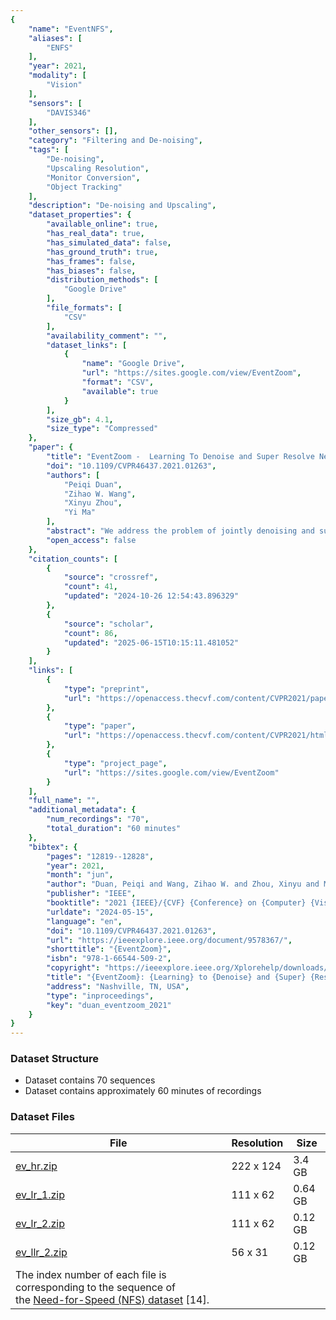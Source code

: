 ```yaml
---
{
    "name": "EventNFS",
    "aliases": [
        "ENFS"
    ],
    "year": 2021,
    "modality": [
        "Vision"
    ],
    "sensors": [
        "DAVIS346"
    ],
    "other_sensors": [],
    "category": "Filtering and De-noising",
    "tags": [
        "De-noising",
        "Upscaling Resolution",
        "Monitor Conversion",
        "Object Tracking"
    ],
    "description": "De-noising and Upscaling",
    "dataset_properties": {
        "available_online": true,
        "has_real_data": true,
        "has_simulated_data": false,
        "has_ground_truth": true,
        "has_frames": false,
        "has_biases": false,
        "distribution_methods": [
            "Google Drive"
        ],
        "file_formats": [
            "CSV"
        ],
        "availability_comment": "",
        "dataset_links": [
            {
                "name": "Google Drive",
                "url": "https://sites.google.com/view/EventZoom",
                "format": "CSV",
                "available": true
            }
        ],
        "size_gb": 4.1,
        "size_type": "Compressed"
    },
    "paper": {
        "title": "EventZoom -  Learning To Denoise and Super Resolve Neuromorphic Events",
        "doi": "10.1109/CVPR46437.2021.01263",
        "authors": [
            "Peiqi Duan",
            "Zihao W. Wang",
            "Xinyu Zhou",
            "Yi Ma"
        ],
        "abstract": "We address the problem of jointly denoising and super resolving neuromorphic events, a novel visual signal that represents thresholded temporal gradients in a space-time window. The challenge for event signal processing is that they are asynchronously generated, and do not carry absolute intensity but only binary signs informing temporal variations. To study event signal formation and degradation, we implement a display-camera system which enables multi-resolution event recording. We further propose EventZoom, a deep neural framework with a backbone architecture of 3D U-Net. EventZoom is trained in a noise-to-noise fashion where the two ends of the network are unfiltered noisy events, enforcing noise-free event restoration. For resolution enhancement, EventZoom incorporates an event-toimage module supervised by high resolution images. Our results showed that EventZoom achieves at least 40\u00d7 temporal efficiency compared to state-of-the-art (SOTA) event denoisers. Additionally, we demonstrate that EventZoom enables performance improvements on applications including event-based visual object tracking and image reconstruction. EventZoom achieves SOTA super resolution image reconstruction results while being 10\u00d7 faster.",
        "open_access": false
    },
    "citation_counts": [
        {
            "source": "crossref",
            "count": 41,
            "updated": "2024-10-26 12:54:43.896329"
        },
        {
            "source": "scholar",
            "count": 86,
            "updated": "2025-06-15T10:15:11.481052"
        }
    ],
    "links": [
        {
            "type": "preprint",
            "url": "https://openaccess.thecvf.com/content/CVPR2021/papers/Duan_EventZoom_Learning_To_Denoise_and_Super_Resolve_Neuromorphic_Events_CVPR_2021_paper.pdf"
        },
        {
            "type": "paper",
            "url": "https://openaccess.thecvf.com/content/CVPR2021/html/Duan_EventZoom_Learning_To_Denoise_and_Super_Resolve_Neuromorphic_Events_CVPR_2021_paper.html"
        },
        {
            "type": "project_page",
            "url": "https://sites.google.com/view/EventZoom"
        }
    ],
    "full_name": "",
    "additional_metadata": {
        "num_recordings": "70",
        "total_duration": "60 minutes"
    },
    "bibtex": {
        "pages": "12819--12828",
        "year": 2021,
        "month": "jun",
        "author": "Duan, Peiqi and Wang, Zihao W. and Zhou, Xinyu and Ma, Yi and Shi, Boxin",
        "publisher": "IEEE",
        "booktitle": "2021 {IEEE}/{CVF} {Conference} on {Computer} {Vision} and {Pattern} {Recognition} ({CVPR})",
        "urldate": "2024-05-15",
        "language": "en",
        "doi": "10.1109/CVPR46437.2021.01263",
        "url": "https://ieeexplore.ieee.org/document/9578367/",
        "shorttitle": "{EventZoom}",
        "isbn": "978-1-66544-509-2",
        "copyright": "https://ieeexplore.ieee.org/Xplorehelp/downloads/license-information/IEEE.html",
        "title": "{EventZoom}: {Learning} to {Denoise} and {Super} {Resolve} {Neuromorphic} {Events}",
        "address": "Nashville, TN, USA",
        "type": "inproceedings",
        "key": "duan_eventzoom_2021"
    }
}
---
```


### Dataset Structure

- Dataset contains 70 sequences
- Dataset contains approximately 60 minutes of recordings

### Dataset Files

| File                                                                                                                                        | Resolution | Size    |
| ------------------------------------------------------------------------------------------------------------------------------------------- | ---------- | ------- |
| [ev_hr.zip](https://drive.usercontent.google.com/open?id=1qFBtTh_QQ-qRMX6czVmDIbDeyMnWwa44&authuser=0)                                      | 222 x 124  | 3.4 GB  |
| [ev_lr_1.zip](https://drive.usercontent.google.com/open?id=1u_IK2Yovv5FUd1xEgWSLgHAsMenV76kM&authuser=0)                                    | 111 x 62   | 0.64 GB |
| [ev_lr_2.zip](https://drive.usercontent.google.com/open?id=16z0j0Pcq8Nek5wH1GtMbh_w_s71JN0nP&authuser=0)                                    | 111 x 62   | 0.12 GB |
| [ev_llr_2.zip](https://drive.usercontent.google.com/open?id=1Mam35TvsSqci-j2QG0Uwd5XAMfCR5TkQ&authuser=0)                                   | 56 x 31    | 0.12 GB |
| The index number of each file is corresponding to the sequence of the [Need-for-Speed (NFS) dataset](http://ci2cv.net/nfs/index.html) [14]. |            |         |
